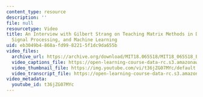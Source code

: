 ```yaml
---
content_type: resource
description: ''
file: null
resourcetype: Video
title: An Interview with Gilbert Strang on Teaching Matrix Methods in Data Analysis,
  Signal Processing, and Machine Learning
uid: eb3049b4-868a-fd99-8221-5f1dc9da655b
video_files:
  archive_url: https://archive.org/download/MIT18.065S18/MIT18_065S18_Educator_Video_300k.mp4
  video_captions_file: https://open-learning-course-data-rc.s3.amazonaws.com/18-065-matrix-methods-in-data-analysis-signal-processing-and-machine-learning-spring-2018/a147a217c04d57609c102d3c7f3935ba_t36jZG07MYc.vtt
  video_thumbnail_file: https://img.youtube.com/vi/t36jZG07MYc/default.jpg
  video_transcript_file: https://open-learning-course-data-rc.s3.amazonaws.com/18-065-matrix-methods-in-data-analysis-signal-processing-and-machine-learning-spring-2018/14d608fa21de1a71016c8c2b0f4828f0_t36jZG07MYc.pdf
video_metadata:
  youtube_id: t36jZG07MYc
---
```

